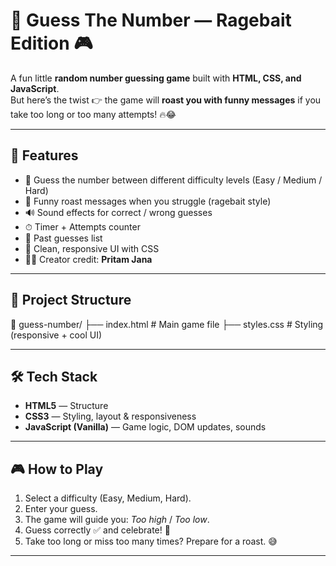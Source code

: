 # 🔢 Guess The Number — Ragebait Edition 🎮

A fun little **random number guessing game** built with **HTML, CSS, and JavaScript**.  
But here’s the twist 👉 the game will **roast you with funny messages** if you take too long or too many attempts! 🔥😂  

---

## 🚀 Features
- 🎯 Guess the number between different difficulty levels (Easy / Medium / Hard)  
- 🤡 Funny roast messages when you struggle (ragebait style)  
- 🔊 Sound effects for correct / wrong guesses  
- ⏱ Timer + Attempts counter  
- 📜 Past guesses list  
- 🎨 Clean, responsive UI with CSS  
- 👨‍💻 Creator credit: **Pritam Jana**  

---

## 📂 Project Structure
📁 guess-number/
├── index.html # Main game file
├── styles.css # Styling (responsive + cool UI)


---

## 🛠️ Tech Stack
- **HTML5** — Structure  
- **CSS3** — Styling, layout & responsiveness  
- **JavaScript (Vanilla)** — Game logic, DOM updates, sounds  

---

## 🎮 How to Play
1. Select a difficulty (Easy, Medium, Hard).  
2. Enter your guess.  
3. The game will guide you: *Too high* / *Too low*.  
4. Guess correctly ✅ and celebrate! 🎉  
5. Take too long or miss too many times? Prepare for a roast. 😅  

---

